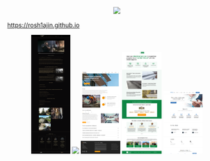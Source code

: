 

<p align="center">
  <a href="https://skillicons.dev">
    <img src="https://skillicons.dev/icons?i=html,css,js,react,vue,figma,ps,cpp" />
  </a>
</p>


https://rosh1ajin.github.io
<p align="center">
  <img src="https://github.com/rosh1ajin/rosh1ajin/blob/main/game.png" width="18%"/> 
  <img src="https://github.com/rosh1ajin/rosh1ajin/blob/main/lago.png" width="18%"/> 
  <img src="https://github.com/rosh1ajin/rosh1ajin/blob/main/evkl.png" width="18%"/> 
  <img src="https://github.com/rosh1ajin/rosh1ajin/blob/main/part.png" width="18%"/> 
  <img src="https://github.com/rosh1ajin/rosh1ajin/blob/main/lion.png" width="18%"/>
</p>
